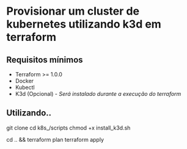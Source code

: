 # Provisionar um cluster de kubernetes utilizando k3d em terraform

## Requisitos mínimos

- Terraform >= 1.0.0
- Docker 
- Kubectl
- K3d (Opcional) - *Será instalado durante a execução do terraform*

## Utilizando..

git clone
cd k8s_/scripts
chmod +x install_k3d.sh

cd .. && terraform plan
terraform apply

